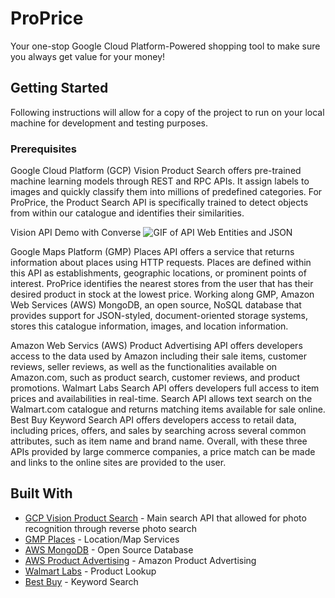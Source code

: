 # ProPrice
Your one-stop Google Cloud Platform-Powered shopping tool to make sure you always get value for your money!

## Getting Started
Following instructions will allow for a copy of the project to run on your local machine for development and testing purposes. 

### Prerequisites

Google Cloud Platform (GCP) Vision Product Search offers pre-trained machine learning models through REST and RPC APIs. It assign labels to images and quickly classify them into millions of predefined categories. For ProPrice, the Product Search API is specifically trained to detect objects from within our catalogue and identifies their similarities. 

Vision API Demo with Converse 
![GIF of API Web Entities and JSON](https://github.com/preyansh98/ProPrice/blob/README-files-update/GCP%20Vision%20API%20Demo.gif?raw=true)

Google Maps Platform (GMP) Places API offers a service that returns information about places using HTTP requests. Places are defined within this API as establishments, geographic locations, or prominent points of interest. ProPrice identifies the nearest stores from the user that has their desired product in stock at the lowest price. Working along GMP,  Amazon Web Services (AWS) MongoDB, an open source, NoSQL database that provides support for JSON-styled, document-oriented storage systems, stores this catalogue information, images, and location information. 

Amazon Web Servics (AWS) Product Advertising API offers developers access to the data used by Amazon including their sale items, customer reviews, seller reviews, as well as the functionalities available on Amazon.com, such as product search, customer reviews, and product promotions. Walmart Labs Search API offers developers full access to item prices and availabilities in real-time. Search API allows text search on the Walmart.com catalogue and returns matching items available for sale online. Best Buy Keyword Search API offers developers access to retail data, including prices, offers, and sales by searching across several common attributes, such as item name and brand name. Overall, with these three APIs provided by large commerce companies, a price match can be made and links to the online sites are provided to the user. 

## Built With

* [GCP Vision Product Search](https://cloud.google.com/vision/product-search/docs/) - Main search API that allowed for photo recognition through reverse photo search 
* [GMP Places](https://developers.google.com/places/web-service/search) - Location/Map Services
* [AWS MongoDB](https://docs.aws.amazon.com/quickstart/latest/mongodb/overview.html) - Open Source Database
* [AWS Product Advertising](https://docs.aws.amazon.com/AWSECommerceService/latest/DG/EX_RetrievingPriceInformation.html) - Amazon Product Advertising
* [Walmart Labs](https://developer.walmartlabs.com/docs/read/Search_API_IR_V2) - Product Lookup
* [Best Buy](https://bestbuyapis.github.io/api-documentation/#keyword-search-function) - Keyword Search
